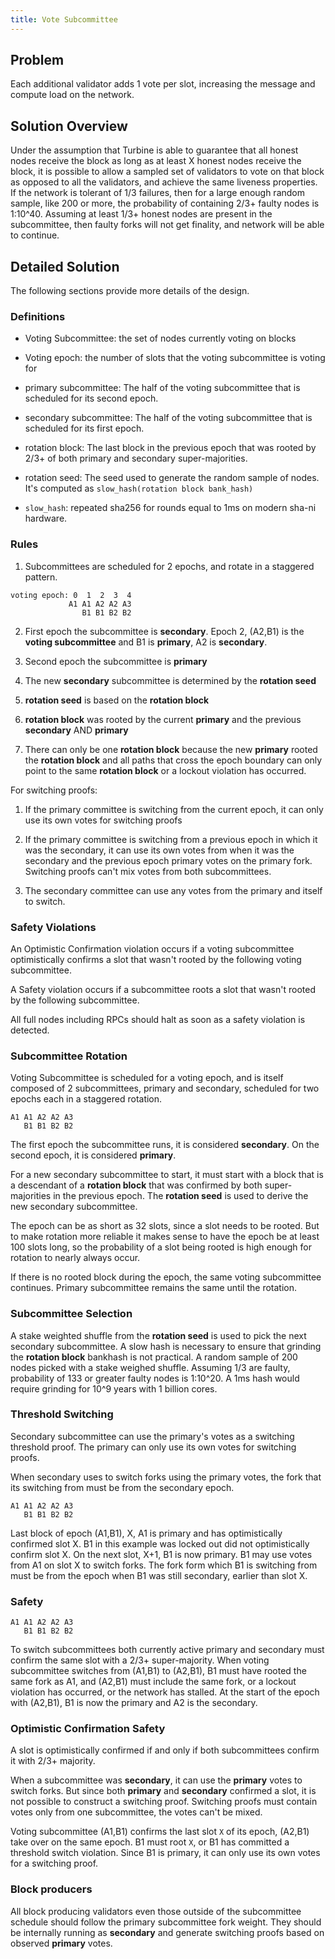 ```yaml
---
title: Vote Subcommittee
---
```


## Problem

Each additional validator adds 1 vote per slot, increasing the
message and compute load on the network.

## Solution Overview

Under the assumption that Turbine is able to guarantee that all
honest nodes receive the block as long as at least X honest nodes
receive the block, it is possible to allow a sampled set of validators
to vote on that block as opposed to all the validators, and achieve
the same liveness properties. If the network is tolerant of 1/3
failures, then for a large enough random sample, like 200 or more,
the probability of containing 2/3+ faulty nodes is 1:10^40. Assuming
at least 1/3+ honest nodes are present in the subcommittee, then
faulty forks will not get finality, and network will be able to
continue.

## Detailed Solution

The following sections provide more details of the design.

### Definitions

* Voting Subcommittee: the set of nodes currently voting on blocks

* Voting epoch: the number of slots that the voting subcommittee
is voting for

* primary subcommittee: The half of the voting subcommittee that
is scheduled for its second epoch.

* secondary subcommittee: The half of the voting subcommittee that
is scheduled for its first epoch.

* rotation block: The last block in the previous epoch that was
rooted by 2/3+ of both primary and secondary super-majorities.

* rotation seed: The seed used to generate the random sample of nodes.
It's computed as `slow_hash(rotation block bank_hash)`


* `slow_hash`: repeated sha256 for rounds equal to 1ms on modern
sha-ni hardware.

### Rules

1. Subcommittees are scheduled for 2 epochs, and rotate in a staggered
pattern.

```
voting epoch: 0  1  2  3  4
             A1 A1 A2 A2 A3
                B1 B1 B2 B2
```

2. First epoch the subcommittee is **secondary**. Epoch 2, (A2,B1)
is the **voting subcommittee** and B1 is **primary**, A2 is
**secondary**.

3. Second epoch the subcommittee is **primary**

4. The new **secondary** subcommittee is determined by the **rotation
seed**

5. **rotation seed** is based on the **rotation block**

6. **rotation block** was rooted by the current **primary** and the
previous **secondary** AND **primary**

7. There can only be one **rotation block** because the new **primary**
rooted the **rotation block** and all paths that cross the epoch
boundary can only point to the same **rotation block** or a lockout
violation has occurred.

For switching proofs:

1. If the primary committee is switching from the current epoch,
it can only use its own votes for switching proofs

2. If the primary committee is switching from a previous epoch in
which it was the secondary, it can use its own votes from when it
was the secondary and the previous epoch primary votes on the primary
fork. Switching proofs can't mix votes from both subcommittees.

3. The secondary committee can use any votes from the primary and
itself to switch.

### Safety Violations

An Optimistic Confirmation violation occurs if a voting subcommittee
optimistically confirms a slot that wasn't rooted by the following
voting subcommittee.

A Safety violation occurs if a subcommittee roots a slot that wasn't
rooted by the following subcommittee.

All full nodes including RPCs should halt as soon as a safety
violation is detected.

### Subcommittee Rotation

Voting Subcommittee is scheduled for a voting epoch, and is itself
composed of 2 subcommittees, primary and secondary, scheduled for
two epochs each in a staggered rotation.

```
A1 A1 A2 A2 A3
   B1 B1 B2 B2
```

The first epoch the subcommittee runs, it is considered **secondary**.
On the second epoch, it is considered **primary**.

For a new secondary subcommittee to start, it must start with a
block that is a descendant of a **rotation block** that was confirmed
by both super-majorities in the previous epoch. The **rotation seed**
is used to derive the new secondary subcommittee.

The epoch can be as short as 32 slots, since a slot needs to be
rooted.  But to make rotation more reliable it makes sense to have
the epoch be at least 100 slots long, so the probability of a slot
being rooted is high enough for rotation to nearly always occur.

If there is no rooted block during the epoch, the same voting
subcommittee continues. Primary subcommittee remains the same until
the rotation.

### Subcommittee Selection

A stake weighted shuffle from the **rotation seed** is used to pick
the next secondary subcommittee. A slow hash is necessary to ensure
that grinding the **rotation block** bankhash is not practical. A
random sample of 200 nodes picked with a stake weighed shuffle.
Assuming 1/3 are faulty, probability of 133 or greater faulty nodes
is 1:10^20. A 1ms hash would require grinding for 10^9 years with
1 billion cores.

### Threshold Switching

Secondary subcommittee can use the primary's votes as a switching
threshold proof. The primary can only use its own votes for switching
proofs.

When secondary uses to switch forks using the primary votes, the
fork that its switching from must be from the secondary epoch.

```
A1 A1 A2 A2 A3
   B1 B1 B2 B2
```

Last block of epoch (A1,B1), X, A1 is primary and has optimistically
confirmed slot X. B1 in this example was locked out did not
optimistically confirm slot X. On the next slot, X+1, B1 is now
primary. B1 may use votes from A1 on slot X to switch forks.  The
fork form which B1 is switching from must be from the epoch when
B1 was still secondary, earlier than slot X.

### Safety

```
A1 A1 A2 A2 A3
   B1 B1 B2 B2
```

To switch subcommittees both currently active primary and secondary
must confirm the same slot with a 2/3+ super-majority. When voting
subcommittee switches from (A1,B1) to (A2,B1), B1 must have rooted
the same fork as A1, and (A2,B1) must include the same fork, or a
lockout violation has occurred, or the network has stalled. At the
start of the epoch with (A2,B1), B1 is now the primary and A2 is
the secondary.

### Optimistic Confirmation Safety

A slot is optimistically confirmed if and only if both subcommittees
confirm it with 2/3+ majority.

When a subcommittee was **secondary**, it can use the **primary**
votes to switch forks.  But since both **primary** and **secondary**
confirmed a slot, it is not possible to construct a switching proof.
Switching proofs must contain votes only from one subcommittee, the
votes can't be mixed.

Voting subcommittee (A1,B1) confirms the last slot `X` of its
epoch, (A2,B1) take over on the same epoch. B1 must root `X`, or B1
has committed a threshold switch violation. Since B1 is primary,
it can only use its own votes for a switching proof.

### Block producers

All block producing validators even those outside of the subcommittee
schedule should follow the primary subcommittee fork weight. They
should be internally running as **secondary** and generate switching
proofs based on observed **primary** votes.
